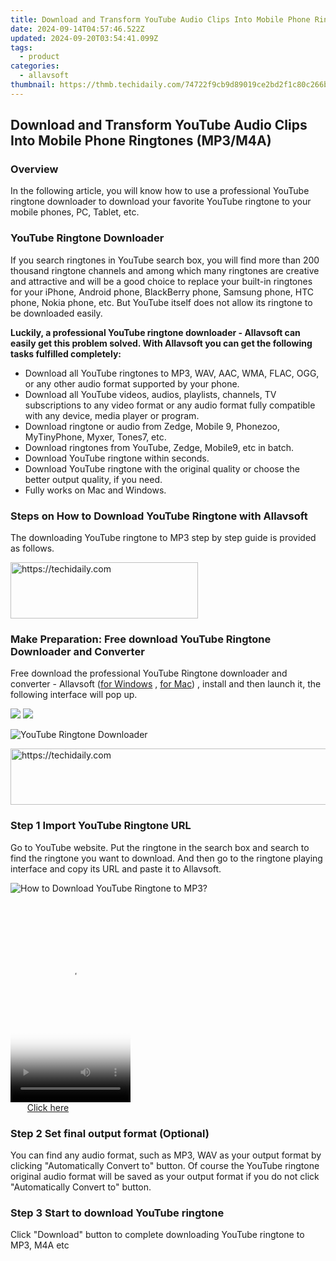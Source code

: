```yaml
---
title: Download and Transform YouTube Audio Clips Into Mobile Phone Ringtones (MP3/M4A)
date: 2024-09-14T04:57:46.522Z
updated: 2024-09-20T03:54:41.099Z
tags:
  - product
categories:
  - allavsoft
thumbnail: https://thmb.techidaily.com/74722f9cb9d89019ce2bd2f1c80c266bfc2adc6c2152da5539a4a5d5cb3e57e3.jpg
---
```


## Download and Transform YouTube Audio Clips Into Mobile Phone Ringtones (MP3/M4A)

### Overview

In the following article, you will know how to use a professional YouTube ringtone downloader to download your favorite YouTube ringtone to your mobile phones, PC, Tablet, etc.

### YouTube Ringtone Downloader

If you search ringtones in YouTube search box, you will find more than 200 thousand ringtone channels and among which many ringtones are creative and attractive and will be a good choice to replace your built-in ringtones for your iPhone, Android phone, BlackBerry phone, Samsung phone, HTC phone, Nokia phone, etc. But YouTube itself does not allow its ringtone to be downloaded easily.

**Luckily, a professional YouTube ringtone downloader - Allavsoft can easily get this problem solved. With Allavsoft you can get the following tasks fulfilled completely:**

* Download all YouTube ringtones to MP3, WAV, AAC, WMA, FLAC, OGG, or any other audio format supported by your phone.
* Download all YouTube videos, audios, playlists, channels, TV subscriptions to any video format or any audio format fully compatible with any device, media player or program.
* Download ringtone or audio from Zedge, Mobile 9, Phonezoo, MyTinyPhone, Myxer, Tones7, etc.
* Download ringtones from YouTube, Zedge, Mobile9, etc in batch.
* Download YouTube ringtone within seconds.
* Download YouTube ringtone with the original quality or choose the better output quality, if you need.
* Fully works on Mac and Windows.

### Steps on How to Download YouTube Ringtone with Allavsoft

The downloading YouTube ringtone to MP3 step by step guide is provided as follows.

<!-- affiliate ads begin -->
<a href="https://aligracehair.sjv.io/c/5597632/2012401/19272" target="_top" id="2012401">
  <img src="//a.impactradius-go.com/display-ad/19272-2012401" border="0" alt="https://techidaily.com" width="300" height="90"/>
</a>
<img height="0" width="0" src="https://aligracehair.sjv.io/i/5597632/2012401/19272" style="position:absolute;visibility:hidden;" border="0" />
<!-- affiliate ads end -->

### Make Preparation: Free download YouTube Ringtone Downloader and Converter

Free download the professional YouTube Ringtone downloader and converter - Allavsoft ([for Windows](https://tools.techidaily.com/allavsoft/products/) , [for Mac](https://tools.techidaily.com/allavsoft/products/)) , install and then launch it, the following interface will pop up.

[![](https://www.allavsoft.com/how-to/../images/how-to/free-download-win.jpg)](https://tools.techidaily.com/allavsoft/products/) [![](https://www.allavsoft.com/how-to/../images/how-to/free-download-mac.jpg)](https://tools.techidaily.com/allavsoft/products/)

![YouTube Ringtone Downloader](https://www.allavsoft.com/how-to/../images/allavsoft/screen-shot-600.jpg)

<!-- affiliate ads begin -->
<a href="https://united.elfm.net/c/5597632/517826/4704" target="_top" id="517826">
  <img src="//a.impactradius-go.com/display-ad/4704-517826" border="0" alt="https://techidaily.com" width="728" height="90"/>
</a>
<img height="0" width="0" src="https://united.elfm.net/i/5597632/517826/4704" style="position:absolute;visibility:hidden;" border="0" />
<!-- affiliate ads end -->

### Step 1 Import YouTube Ringtone URL

Go to YouTube website. Put the ringtone in the search box and search to find the ringtone you want to download. And then go to the ringtone playing interface and copy its URL and paste it to Allavsoft.

![How to Download YouTube Ringtone to MP3?](https://www.allavsoft.com/how-to/../images/how-to/download-rtmp-video/download-rtmp-video.jpg)

<!-- affiliate ads begin -->
<span id="1702748">
					<video width="192" height="320" style="cursor:pointer"
           poster="//a.impactradius-go.com/display-clicktoplayimage/1702748.png"
           onclick="if(!this.playClicked){this.play();this.setAttribute('controls',true);this.playClicked=true;}">
	   <source src="//a.impactradius-go.com/display-ad/18544-1702748">
	   <img src="//a.impactradius-go.com/display-clicktoplayimage/1702748.png" style="border: none; height: 100%; width: 100%; object-fit: contain">
	</video>
	<div style="width:120px;text-align:center"><a href="javascript:window.open(decodeURIComponent('https%3A%2F%2Ftwopages.pxf.io%2Fc%2F5597632%2F1702748%2F18544'), '_blank');void(0);">Click here</a></div>
</span>
<img height="0" width="0" src="https://imp.pxf.io/i/5597632/1702748/18544" style="position:absolute;visibility:hidden;" border="0" />
<!-- affiliate ads end -->

### Step 2 Set final output format (Optional)

You can find any audio format, such as MP3, WAV as your output format by clicking "Automatically Convert to" button. Of course the YouTube ringtone original audio format will be saved as your output format if you do not click "Automatically Convert to" button.

### Step 3 Start to download YouTube ringtone

Click "Download" button to complete downloading YouTube ringtone to MP3, M4A etc

<ins class="adsbygoogle"
     style="display:block"
     data-ad-format="autorelaxed"
     data-ad-client="ca-pub-7571918770474297"
     data-ad-slot="1223367746"></ins>

<ins class="adsbygoogle"
     style="display:block"
     data-ad-client="ca-pub-7571918770474297"
     data-ad-slot="8358498916"
     data-ad-format="auto"
     data-full-width-responsive="true"></ins>
